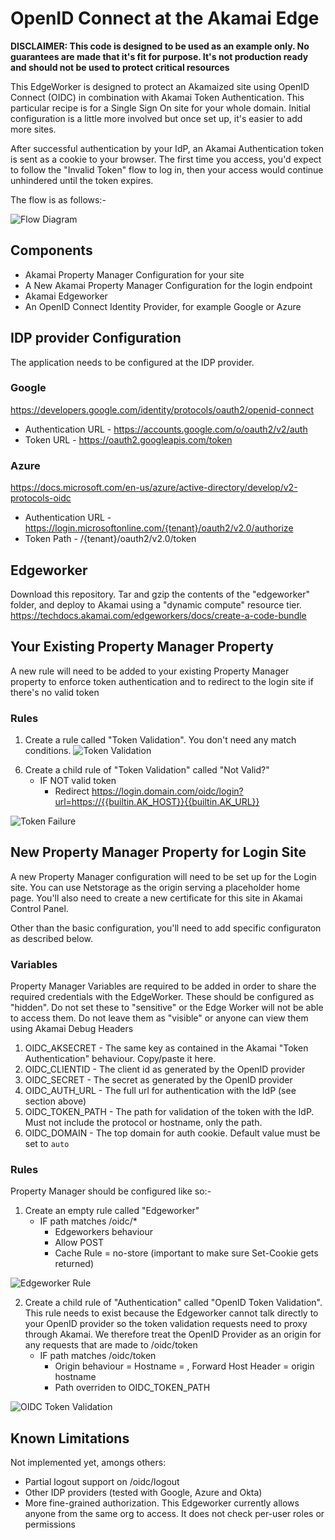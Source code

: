 # OpenID Connect at the Akamai Edge

**DISCLAIMER: This code is designed to be used as an example only. No guarantees are made that it's fit for purpose. It's not production ready and should not be used to protect critical resources**

This EdgeWorker is designed to protect an Akamaized site using OpenID Connect (OIDC) in combination with Akamai Token Authentication. This particular recipe is for a Single Sign On site for your whole domain. Initial configuration is a little more involved but once set up, it's easier to add more sites.

After successful authentication by your IdP, an Akamai Authentication token is sent as a cookie to your browser. The first time you access, you'd expect to follow the "Invalid Token" flow to log in, then your access would continue unhindered until the token expires.

The flow is as follows:-

![Flow Diagram](images/flow.png)

## Components
- Akamai Property Manager Configuration for your site
- A New Akamai Property Manager Configuration for the login endpoint
- Akamai Edgeworker
- An OpenID Connect Identity Provider, for example Google or Azure

## IDP provider Configuration
The application needs to be configured at the IDP provider. 

### Google
https://developers.google.com/identity/protocols/oauth2/openid-connect
   - Authentication URL - https://accounts.google.com/o/oauth2/v2/auth
   - Token URL - https://oauth2.googleapis.com/token

### Azure
https://docs.microsoft.com/en-us/azure/active-directory/develop/v2-protocols-oidc
   - Authentication URL - https://login.microsoftonline.com/{tenant}/oauth2/v2.0/authorize
   - Token Path - /{tenant}/oauth2/v2.0/token

## Edgeworker
Download this repository. Tar and gzip the contents of the "edgeworker" folder, and deploy to Akamai using a "dynamic compute" resource tier. https://techdocs.akamai.com/edgeworkers/docs/create-a-code-bundle

## Your Existing Property Manager Property
A new rule will need to be added to your existing Property Manager property to enforce token authentication and to redirect to the login site if there's no valid token

### Rules
1) Create a rule called "Token Validation". You don't need any match conditions.
![Token Validation](images/tokennomatch.png)

6. Create a child rule of "Token Validation" called "Not Valid?"
   - IF NOT valid token
      - Redirect https://login.domain.com/oidc/login?url=https://{{builtin.AK_HOST}}{{builtin.AK_URL}}

![Token Failure](images/tokenfail2.png)

## New Property Manager Property for Login Site
A new Property Manager configuration will need to be set up for the Login site. You can use Netstorage as the origin serving a placeholder home page. You'll also need to create a new certificate for this site in Akamai Control Panel.

Other than the basic configuration, you'll need to add specific configuraton as described below.

### Variables
Property Manager Variables are required to be added in order to share the required credentials with the EdgeWorker. These should be configured as "hidden". Do not set these to "sensitive" or the Edge Worker will not be able to access them. Do not leave them as "visible" or anyone can view them using Akamai Debug Headers

1. OIDC_AKSECRET - The same key as contained in the Akamai "Token Authentication" behaviour. Copy/paste it here.
2. OIDC_CLIENTID - The client id as generated by the OpenID provider
3. OIDC_SECRET - The secret as generated by the OpenID provider
4. OIDC_AUTH_URL - The full url for authentication with the IdP (see section above)
5. OIDC_TOKEN_PATH - The path for validation of the token with the IdP. Must not include the protocol or hostname, only the path.
6. OIDC_DOMAIN - The top domain for auth cookie. Default value must be set to `auto`

### Rules
Property Manager should be configured like so:-

1. Create an empty rule called "Edgeworker"
   - IF path matches /oidc/*
      - Edgeworkers behaviour
      - Allow POST
      - Cache Rule = no-store (important to make sure Set-Cookie gets returned)

![Edgeworker Rule](images/edgeworker.png)

2. Create a child rule of "Authentication" called "OpenID Token Validation". This rule needs to exist because the Edgeworker cannot talk directly to your OpenID provider so the token validation requests need to proxy through Akamai. We therefore treat the OpenID Provider as an origin for any requests that are made to /oidc/token
   - IF path matches /oidc/token
     - Origin behaviour = Hostname = <token hostname>, Forward Host Header = origin hostname
     - Path overriden to OIDC_TOKEN_PATH
 
 ![OIDC Token Validation](images/oidctoken.png)

## Known Limitations
Not implemented yet, amongs others:
- Partial logout support on /oidc/logout
- Other IDP providers (tested with Google, Azure and Okta)
- More fine-grained authorization. This Edgeworker currently allows anyone from the same org to access. It does not check per-user roles or permissions
